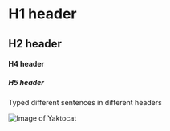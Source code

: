 # H1 header
## H2 header 
#### H4 header
##### H5 header

Typed different sentences in different headers

![Image of Yaktocat](https://octodex.github.com/images/yaktocat.png)
